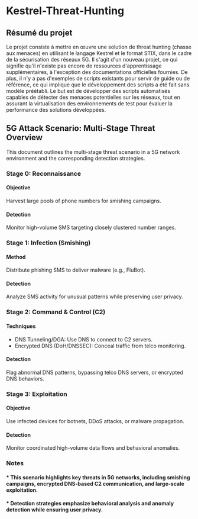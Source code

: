 # Kestrel-Threat-Hunting

## Résumé du projet

Le projet consiste à mettre en œuvre une solution de threat hunting (chasse aux menaces) en utilisant le langage Kestrel et le format STIX, dans le cadre de la sécurisation des réseaux 5G. Il s'agit d'un nouveau projet, ce qui signifie qu'il n'existe pas encore de ressources d'apprentissage supplémentaires, à l'exception des documentations officielles fournies. De plus, il n'y a pas d'exemples de scripts existants pour servir de guide ou de référence, ce qui implique que le développement des scripts a été fait sans modèle préétabli. Le but est de développer des scripts automatisés capables de détecter des menaces potentielles sur les réseaux, tout en assurant la virtualisation des environnements de test pour évaluer la performance des solutions développées.


## 5G Attack Scenario: Multi-Stage Threat Overview
This document outlines the multi-stage threat scenario in a 5G network environment and the corresponding detection strategies.

### Stage 0: Reconnaissance
#### Objective
Harvest large pools of phone numbers for smishing campaigns.
#### Detection
 Monitor high-volume SMS targeting closely clustered number ranges.
### Stage 1: Infection (Smishing)
#### Method
Distribute phishing SMS to deliver malware (e.g., FluBot).
#### Detection
Analyze SMS activity for unusual patterns while preserving user privacy.
### Stage 2: Command & Control (C2)
#### Techniques
* DNS Tunneling/DGA: Use DNS to connect to C2 servers.
* Encrypted DNS (DoH/DNSSEC): Conceal traffic from telco monitoring.
#### Detection
Flag abnormal DNS patterns, bypassing telco DNS servers, or encrypted DNS behaviors.
### Stage 3: Exploitation
#### Objective
Use infected devices for botnets, DDoS attacks, or malware propagation.
#### Detection
Monitor coordinated high-volume data flows and behavioral anomalies.
### Notes
#### * This scenario highlights key threats in 5G networks, including smishing campaigns, encrypted DNS-based C2 communication, and large-scale exploitation.
#### * Detection strategies emphasize behavioral analysis and anomaly detection while ensuring user privacy.
